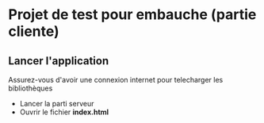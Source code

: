# Projet de test pour embauche (partie cliente)

## Lancer l'application

Assurez-vous d'avoir une connexion internet pour telecharger les bibliothèques  

- Lancer la parti serveur
- Ouvrir le fichier **index.html**
